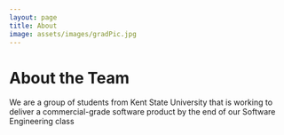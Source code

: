 ```yaml
---
layout: page
title: About
image: assets/images/gradPic.jpg
---
```


# About the Team

We are a group of students from Kent State University that is working to deliver a commercial-grade software product by the end of our Software Engineering class
